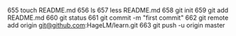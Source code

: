   655  touch README.md
  656  ls
  657  less README.md 
  658  git init
  659  git add README.md
  660  git status
  661  git commit -m "first commit"
  662  git remote add origin git@github.com:HageLM/learn.git
  663  git push -u origin master